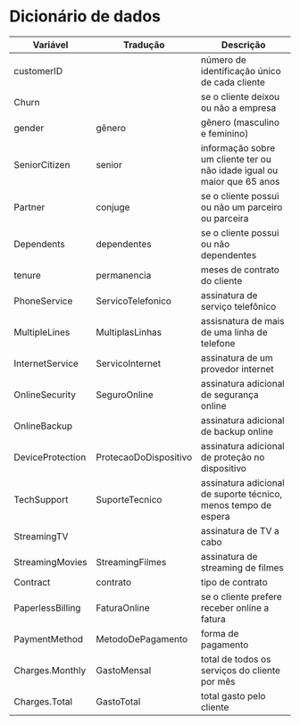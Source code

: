 
# Dicionário de dados

| Variável        | Tradução     | Descrição                                           |
|-----------------|--------------|--------------------------------------------------------|
| customerID      |              | número de identificação único de cada cliente        |
| Churn           |              | se o cliente deixou ou não a empresa                 |
| gender          | gênero       | gênero (masculino e feminino)                        |
| SeniorCitizen   | senior       | informação sobre um cliente ter ou não idade igual ou maior que 65 anos |
| Partner         | conjuge      | se o cliente possui ou não um parceiro ou parceira    |
| Dependents      | dependentes  | se o cliente possui ou não dependentes                |
| tenure          | permanencia  | meses de contrato do cliente                          |
| PhoneService    | ServicoTelefonico | assinatura de serviço telefônico |
| MultipleLines   | MultiplasLinhas | assisnatura de mais de uma linha de telefone |
| InternetService | ServicoInternet | assinatura de um provedor internet |
| OnlineSecurity  | SeguroOnline | assinatura adicional de segurança online |
| OnlineBackup    |              | assinatura adicional de backup online |
| DeviceProtection| ProtecaoDoDispositivo | assinatura adicional de proteção no dispositivo |
| TechSupport     | SuporteTecnico | assinatura adicional de suporte técnico, menos tempo de espera |
| StreamingTV     |              | assinatura de TV a cabo |
| StreamingMovies | StreamingFilmes | assinatura de streaming de filmes |
| Contract        | contrato     | tipo de contrato                                      |
| PaperlessBilling| FaturaOnline | se o cliente prefere receber online a fatura         |
| PaymentMethod   | MetodoDePagamento | forma de pagamento |
| Charges.Monthly | GastoMensal  | total de todos os serviços do cliente por mês|
|Charges.Total	  |GastoTotal	   | total gasto pelo cliente |
